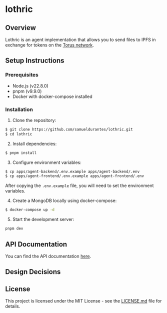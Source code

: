 # lothric

## Overview

Lothric is an agent implementation that allows you to send files to IPFS in exchange for tokens on the [Torus network](https://torus.network/).

## Setup Instructions

### Prerequisites

- Node.js (v22.8.0)
- pnpm (v9.9.0)
- Docker with docker-compose installed

### Installation

1. Clone the repository:

```bash
$ git clone https://github.com/samueldurantes/lothric.git
$ cd lothric
```

2. Install dependencies:

```bash
$ pnpm install
```

3. Configure environment variables:

```bash
$ cp apps/agent-backend/.env.example apps/agent-backend/.env
$ cp apps/agent-frontend/.env.example apps/agent-frontend/.env
```

After copying the `.env.example` file, you will need to set the environment variables.

4. Create a MongoDB locally using docker-compose:

```bash
$ docker-compose up -d
```

5. Start the development server:

```bash
pnpm dev
```

## API Documentation

You can find the API documentation [here](https://samueldurantes.github.io/lothric/public.html).

## Design Decisions

## License

This project is licensed under the MIT License - see the [LICENSE.md](https://github.com/samueldurantes/lothric/blob/main/LICENSE) file for details.
